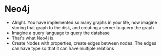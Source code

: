 # Neo4j
* Alright. You have implemented so many graphs in your life, now imagine storing that graph to the disk, and creating a server to query the graph
* Imagine a query language to query the database
* That's what Neo4j is.
* Create Nodes with properties, create edges between nodes. The edges can have type so that it can have multiple relations
